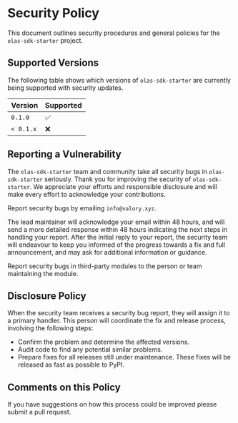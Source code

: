 # Security Policy

This document outlines security procedures and general policies for the `olas-sdk-starter` project.

## Supported Versions

The following table shows which versions of `olas-sdk-starter` are currently being supported with security updates.

| Version   | Supported          |
| --------- | ------------------ |
| `0.1.0`   | :white_check_mark: |
| `< 0.1.x` | :x:                |

## Reporting a Vulnerability

The `olas-sdk-starter` team and community take all security bugs in `olas-sdk-starter` seriously. Thank you for improving the security of `olas-sdk-starter`. We appreciate your efforts and responsible disclosure and will make every effort to acknowledge your contributions.

Report security bugs by emailing `info@valory.xyz`.

The lead maintainer will acknowledge your email within 48 hours, and will send a more detailed response within 48 hours indicating the next steps in handling your report. After the initial reply to your report, the security team will endeavour to keep you informed of the progress towards a fix and full announcement, and may ask for additional information or guidance.

Report security bugs in third-party modules to the person or team maintaining the module.

## Disclosure Policy

When the security team receives a security bug report, they will assign it to a primary handler. This person will coordinate the fix and release process, involving the following steps:

- Confirm the problem and determine the affected versions.
- Audit code to find any potential similar problems.
- Prepare fixes for all releases still under maintenance. These fixes will be released as fast as possible to PyPI.

## Comments on this Policy

If you have suggestions on how this process could be improved please submit a pull request.
